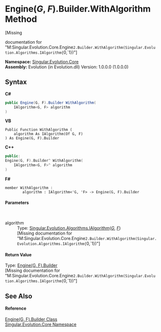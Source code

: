 # Engine(*G*, *F*).Builder.WithAlgorithm Method 
 

\[Missing <summary> documentation for "M:Singular.Evolution.Core.Engine`2.Builder.WithAlgorithm(Singular.Evolution.Algorithms.IAlgorithm{`0,`1})"\]

**Namespace:**&nbsp;<a href="7a43d210-bf66-e44d-0f97-e9e0fe26b1b8">Singular.Evolution.Core</a><br />**Assembly:**&nbsp;Evolution (in Evolution.dll) Version: 1.0.0.0 (1.0.0.0)

## Syntax

**C#**<br />
``` C#
public Engine(G, F).Builder WithAlgorithm(
	IAlgorithm<G, F> algorithm
)
```

**VB**<br />
``` VB
Public Function WithAlgorithm ( 
	algorithm As IAlgorithm(Of G, F)
) As Engine(G, F).Builder
```

**C++**<br />
``` C++
public:
Engine(G, F).Builder^ WithAlgorithm(
	IAlgorithm<G, F>^ algorithm
)
```

**F#**<br />
``` F#
member WithAlgorithm : 
        algorithm : IAlgorithm<'G, 'F> -> Engine(G, F).Builder 

```


#### Parameters
&nbsp;<dl><dt>algorithm</dt><dd>Type: <a href="380c8195-f6a4-2ccc-b3f9-d1d7cfbbba9e">Singular.Evolution.Algorithms.IAlgorithm</a>(<a href="92194d95-738c-47ab-5991-65a487f5b8c2">*G*</a>, <a href="92194d95-738c-47ab-5991-65a487f5b8c2">*F*</a>)<br />\[Missing <param name="algorithm"/> documentation for "M:Singular.Evolution.Core.Engine`2.Builder.WithAlgorithm(Singular.Evolution.Algorithms.IAlgorithm{`0,`1})"\]</dd></dl>

#### Return Value
Type: <a href="65e3f7c5-3628-1aa4-b4b5-34a500cb9d0c">Engine(G, F).Builder</a><br />\[Missing <returns> documentation for "M:Singular.Evolution.Core.Engine`2.Builder.WithAlgorithm(Singular.Evolution.Algorithms.IAlgorithm{`0,`1})"\]

## See Also


#### Reference
<a href="65e3f7c5-3628-1aa4-b4b5-34a500cb9d0c">Engine(G, F).Builder Class</a><br /><a href="7a43d210-bf66-e44d-0f97-e9e0fe26b1b8">Singular.Evolution.Core Namespace</a><br />